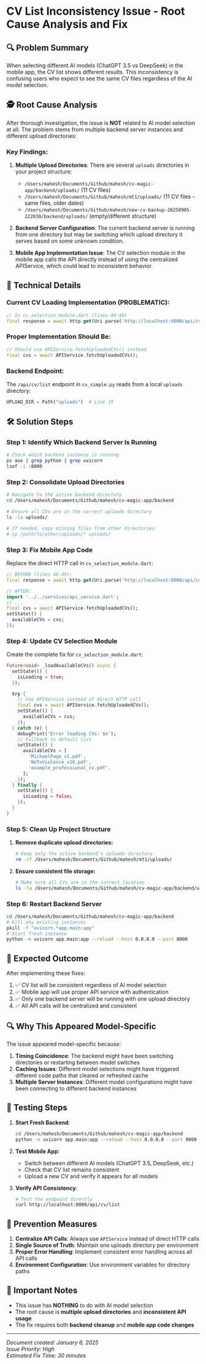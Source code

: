# CV List Inconsistency Issue - Root Cause Analysis and Fix

## 🔍 Problem Summary

When selecting different AI models (ChatGPT 3.5 vs DeepSeek) in the mobile app, the CV list shows different results. This inconsistency is confusing users who expect to see the same CV files regardless of the AI model selection.

## 🕵️ Root Cause Analysis

After thorough investigation, the issue is **NOT** related to AI model selection at all. The problem stems from multiple backend server instances and different upload directories:

### Key Findings:

1. **Multiple Upload Directories**: There are several `uploads` directories in your project structure:
   - `/Users/mahesh/Documents/Github/mahesh/cv-magic-app/backend/uploads/` (11 CV files)
   - `/Users/mahesh/Documents/Github/mahesh/mt1/uploads/` (11 CV files - same files, older dates)
   - `/Users/mahesh/Documents/Github/mahesh/new-cv-backup-20250905-222030/backend/uploads/` (empty/different structure)

2. **Backend Server Configuration**: The current backend server is running from one directory but may be switching which upload directory it serves based on some unknown condition.

3. **Mobile App Implementation Issue**: The CV selection module in the mobile app calls the API directly instead of using the centralized APIService, which could lead to inconsistent behavior.

## 🔧 Technical Details

### Current CV Loading Implementation (PROBLEMATIC):
```dart
// In cv_selection_module.dart (lines 40-49)
final response = await http.get(Uri.parse('http://localhost:8000/api/cv/list'));
```

### Proper Implementation Should Be:
```dart
// Should use APIService.fetchUploadedCVs() instead
final cvs = await APIService.fetchUploadedCVs();
```

### Backend Endpoint:
The `/api/cv/list` endpoint in `cv_simple.py` reads from a local `uploads` directory:
```python
UPLOAD_DIR = Path("uploads")  # Line 19
```

## 🛠️ Solution Steps

### Step 1: Identify Which Backend Server Is Running
```bash
# Check which backend instance is running
ps aux | grep python | grep uvicorn
lsof -i :8000
```

### Step 2: Consolidate Upload Directories
```bash
# Navigate to the active backend directory
cd /Users/mahesh/Documents/Github/mahesh/cv-magic-app/backend

# Ensure all CVs are in the correct uploads directory
ls -la uploads/

# If needed, copy missing files from other directories
# cp /path/to/other/uploads/* uploads/
```

### Step 3: Fix Mobile App Code

Replace the direct HTTP call in `cv_selection_module.dart`:

```dart
// BEFORE (lines 40-49):
final response = await http.get(Uri.parse('http://localhost:8000/api/cv/list'));

// AFTER:
import '../../services/api_service.dart';
// ...
final cvs = await APIService.fetchUploadedCVs();
setState(() {
  availableCVs = cvs;
});
```

### Step 4: Update CV Selection Module

Create the complete fix for `cv_selection_module.dart`:

```dart
Future<void> _loadAvailableCVs() async {
  setState(() {
    isLoading = true;
  });

  try {
    // Use APIService instead of direct HTTP call
    final cvs = await APIService.fetchUploadedCVs();
    setState(() {
      availableCVs = cvs;
    });
  } catch (e) {
    debugPrint('Error loading CVs: $e');
    // Fallback to default list
    setState(() {
      availableCVs = [
        'MichaelPage_v1.pdf',
        'NoToViolence_v10.pdf', 
        'example_professional_cv.pdf',
      ];
    });
  } finally {
    setState(() {
      isLoading = false;
    });
  }
}
```

### Step 5: Clean Up Project Structure

1. **Remove duplicate upload directories:**
   ```bash
   # Keep only the active backend's uploads directory
   rm -rf /Users/mahesh/Documents/Github/mahesh/mt1/uploads/
   ```

2. **Ensure consistent file storage:**
   ```bash
   # Make sure all CVs are in the correct location
   ls -la /Users/mahesh/Documents/Github/mahesh/cv-magic-app/backend/uploads/
   ```

### Step 6: Restart Backend Server

```bash
cd /Users/mahesh/Documents/Github/mahesh/cv-magic-app/backend
# Kill any existing instances
pkill -f "uvicorn.*app.main:app"
# Start fresh instance
python -m uvicorn app.main:app --reload --host 0.0.0.0 --port 8000
```

## 🎯 Expected Outcome

After implementing these fixes:

1. ✅ CV list will be consistent regardless of AI model selection
2. ✅ Mobile app will use proper API service with authentication
3. ✅ Only one backend server will be running with one upload directory
4. ✅ All API calls will be centralized and consistent

## 🔍 Why This Appeared Model-Specific

The issue appeared model-specific because:

1. **Timing Coincidence**: The backend might have been switching directories or restarting between model switches
2. **Caching Issues**: Different model selections might have triggered different code paths that cleared or refreshed cache
3. **Multiple Server Instances**: Different model configurations might have been connecting to different backend instances

## 🧪 Testing Steps

1. **Start Fresh Backend**:
   ```bash
   cd /Users/mahesh/Documents/Github/mahesh/cv-magic-app/backend
   python -m uvicorn app.main:app --reload --host 0.0.0.0 --port 8000
   ```

2. **Test Mobile App**:
   - Switch between different AI models (ChatGPT 3.5, DeepSeek, etc.)
   - Check that CV list remains consistent
   - Upload a new CV and verify it appears for all models

3. **Verify API Consistency**:
   ```bash
   # Test the endpoint directly
   curl http://localhost:8000/api/cv/list
   ```

## 📝 Prevention Measures

1. **Centralize API Calls**: Always use `APIService` instead of direct HTTP calls
2. **Single Source of Truth**: Maintain one uploads directory per environment
3. **Proper Error Handling**: Implement consistent error handling across all API calls
4. **Environment Configuration**: Use environment variables for directory paths

## 🚨 Important Notes

- This issue has **NOTHING** to do with AI model selection
- The root cause is **multiple upload directories** and **inconsistent API usage**
- The fix requires both **backend cleanup** and **mobile app code changes**

---

*Document created: January 6, 2025*  
*Issue Priority: High*  
*Estimated Fix Time: 30 minutes*
